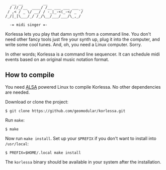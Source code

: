 ```
   __ __         __
  / //_/__  ____/ /__ ___ ___ ___ _
 / ,< / _ \/ __/ / -_|_-<(_-</ _ `/
/_/|_|\___/_/ /_/\__/___/___/\_,_/

  -= midi singer =-

```

Korlessa lets you play that damn synth from a command line. You don't need other fancy tools just fire your synth up, plug it into the computer, and write some cool tunes. And, oh, you need a Linux computer. Sorry.

In other words; Korlessa is a command line sequencer. It can schedule midi events based on an original music notation format.

## How to compile

You need [ALSA](https://www.alsa-project.org/) powered Linux to compile Korlessa. No other dependencies are needed.

Download or clone the project:

```console
$ git clone https://github.com/geomodular/korlessa.git
```

Run `make`:

```console
$ make
```

Now run `make install`. Set up your `$PREFIX` if you don't want to install into `/usr/local`:

```console
$ PREFIX=$HOME/.local make install
```

The `korlessa` binary should be available in your system after the installation.
